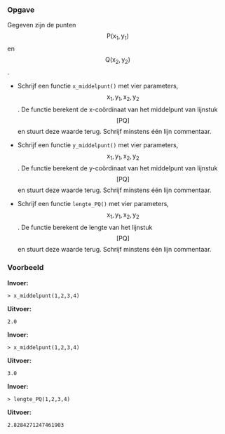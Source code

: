 ### Opgave

Gegeven zijn de punten $$\mathsf{P(x_1, y_1)}$$ en $$\mathsf{Q(x_2, y_2)}$$.

* Schrijf een functie `x_middelpunt()` met vier parameters, $$\mathsf{x_1}, \mathsf{y_1}, \mathsf{x_2}, \mathsf{y_2}$$. De functie berekent de x-coördinaat van het middelpunt van lijnstuk $$\mathsf{[PQ]}$$ en stuurt deze waarde terug. Schrijf minstens één lijn commentaar.

* Schrijf een functie `y_middelpunt()` met vier parameters, $$\mathsf{x_1}, \mathsf{y_1}, \mathsf{x_2}, \mathsf{y_2}$$. De functie berekent de y-coördinaat van het middelpunt van lijnstuk $$\mathsf{[PQ]}$$ en stuurt deze waarde terug. Schrijf minstens één lijn commentaar.

* Schrijf een functie `lengte_PQ()` met vier parameters, $$\mathsf{x_1}, \mathsf{y_1}, \mathsf{x_2}, \mathsf{y_2}$$. De functie berekent de lengte van het lijnstuk $$\mathsf{[PQ]}$$ en stuurt deze waarde terug. Schrijf minstens één lijn commentaar.

### Voorbeeld

**Invoer:**

    > x_middelpunt(1,2,3,4)

**Uitvoer:**

    2.0


**Invoer:**

    > x_middelpunt(1,2,3,4)

**Uitvoer:**

    3.0


**Invoer:**

    > lengte_PQ(1,2,3,4)

**Uitvoer:**

    2.8284271247461903
